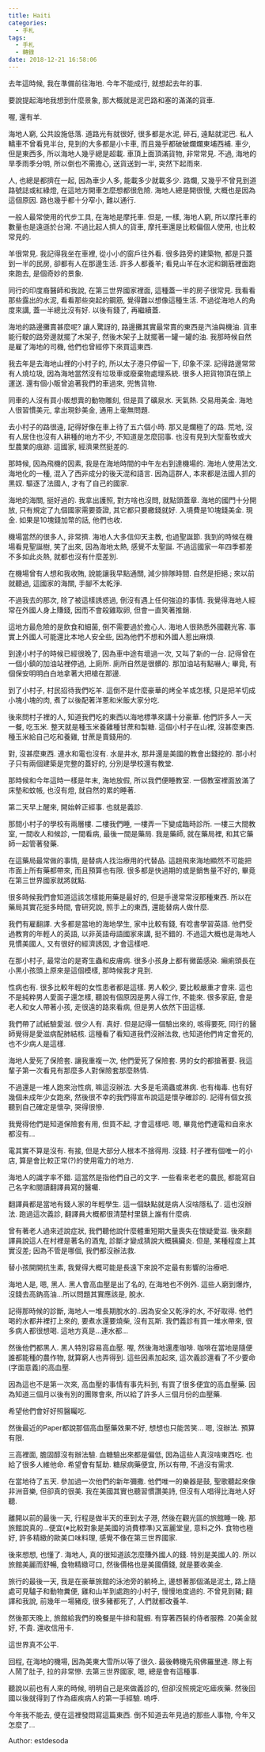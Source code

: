 ```yaml
---
title: Haiti
categories:
  - 手札
tags:
  - 手札
  - 轉錄
date: 2018-12-21 16:58:06
---
```

去年這時候, 我在準備前往海地. 今年不能成行, 就想起去年的事.

要說提起海地我想到什麼景象, 那大概就是泥巴路和塞的滿滿的貨車.

喔, 還有羊.

海地人窮, 公共設施低落. 道路光有就很好, 很多都是水泥, 碎石, 遠點就泥巴.
私人轎車不曾看見半台, 見到的大多都是小卡車, 而且幾乎都破破爛爛東埔西補.
車少, 但是東西多, 所以海地人幾乎總是超載. 車頂上面頂滿貨物, 非常常見.
不過, 海地的旱季雨季分明, 所以倒也不需擔心, 送貨送到一半, 突然下起雨來.

人, 也總是都擠在一起, 因為車少人多, 能載多少就載多少.
路爛, 又幾乎不曾見到道路號誌或紅綠燈, 在這地方開車怎麼想都很危險.
海地人總是開很慢, 大概也是因為這個原因. 路也幾乎都十分窄小, 難以通行.

一般人最常使用的代步工具, 在海地是摩托車.
但是, 一樣, 海地人窮, 所以摩托車的數量也是遠遜於台灣.
不過比起人擠人的貨車, 摩托車還是比較偏個人使用, 也比較常見的.

羊很常見. 我記得我坐在車裡, 從小小的窗戶往外看.
很多路旁的建築物, 都是只蓋到一半的民房, 卻都有人在那邊生活.
許多人都養羊; 看見山羊在水泥和鋼筋裡面跑來跑去, 是個奇妙的景象.

同行的印度裔醫師和我說, 在第三世界國家裡面, 這種蓋一半的房子很常見.
我看看那些露出的水泥, 看看那些突起的鋼筋, 覺得難以想像這種生活.
不過從海地人的角度來講, 蓋一半總比沒有好. 以後有錢了, 再繼續蓋.

海地的路邊攤賣甚麼呢? 讓人驚訝的, 路邊攤其實最常賣的東西是汽油與機油.
貨車能行駛的路旁邊就擺了木架子, 然後木架子上就擺著一罐一罐的油.
我那時候自然是雇了海地的司機, 他們也曾經停下來買這東西.

我去年是去海地山裡的小村子的, 所以太子港只停留一下, 印象不深.
記得路邊常常有人燒垃圾, 因為海地當然沒有垃圾車或廢棄物處理系統.
很多人把貨物頂在頭上運送. 還有個小販曾追著我們的車過來, 兜售貨物.

同車的人沒有買小販想賣的動物雕刻, 但是買了礦泉水. 天氣熱.
交易用美金. 海地人很習慣美元, 拿出現鈔美金, 通用上毫無問題.

去小村子的路很遠, 記得好像在車上待了五六個小時. 那又是爛極了的路.
荒地, 沒有人居住也沒有人耕種的地方不少, 不知道是怎麼回事.
也沒有見到大型畜牧或大型農業的痕跡. 這國家, 經濟果然挺差的.

那時候, 因為飛機的因素, 我是在海地時間的中午左右到達機場的.
海地人使用法文. 海地化的一種, 混入了西非成分的後天混和語言.
因為這群人, 本來都是法國人抓的黑奴. 驅逐了法國人, 才有了自己的國家.

海地的海關, 挺好過的. 我拿出護照, 對方啥也沒問, 就點頭蓋章.
海地的國門十分開放, 只有規定了九個國家需要簽證, 其它都只要繳錢就好.
入境費是10塊錢美金. 現金. 如果是10塊錢加幣的話, 他們也收.

機場當然的很多人, 非常擠. 海地人大多信仰天主教, 也過聖誕節.
我到的時候在機場看見聖誕樹, 笑了出來, 因為海地太熱, 感覺不太聖誕.
不過這國家一年四季都差不多如此炎熱, 就都也沒有什麼差別.

在機場曾有人想和我收賄, 說能讓我早點通關, 減少排隊時間.
自然是拒絕.; 來以前就聽過, 這國家的海關, 手腳不太乾淨.

不過我去的那次, 除了被這樣誘惑過, 倒沒有遇上任何強迫的事情.
我覺得海地人經常在外國人身上賺錢, 因而不會殺雞取卵, 但會一直笑著推銷.

這地方最危險的是飲食和細菌, 倒不需要過於擔心人. 海地人很熟悉外國觀光客.
事實上外國人可能還比本地人安全些, 因為他們不想和外國人惹出麻煩.

到達小村子的時候已經很晚了, 因為車中途有壞過一次, 又叫了新的一台.
記得曾在一個小鎮的加油站裡停過, 上廁所. 廁所自然是很髒的.
那加油站有點嚇人; 畢竟, 有個保安明明白白地拿著大把槍在那邊.

到了小村子, 村民招待我們吃羊. 這倒不是什麼豪華的烤全羊或怎樣,
只是把羊切成小塊小塊的肉, 煮了以後配著洋蔥和米飯大家分吃.

後來問村子裡的人, 知道我們吃的東西以海地標準來講十分豪華.
他們許多人一天一餐, 吃玉米. 整天就是種玉米養雞種甘蔗和製糖.
這個小村子在山裡, 沒甚麼東西. 種玉米給自己吃和養雞, 甘蔗是賣錢用的.

對, 沒甚麼東西. 連水和電也沒有. 水是井水, 那井還是美國的教會出錢挖的.
那小村子只有兩個建築是完整的蓋好的, 分別是學校還有教堂.

那時候和今年這時一樣是年末, 海地放假, 所以我們便睡教室.
一個教室裡面放滿了床墊和蚊帳, 也沒有燈, 就自然的累的睡著.

第二天早上醒來, 開始幹正經事. 也就是義診.

那間小村子的學校有兩層樓. 二樓我們睡, 一樓弄一下變成臨時診所.
一樓三大間教室, 一間收人和候診, 一間看病, 最後一間是藥局.
我是藥師, 就在藥局裡, 和其它藥師一起管著發藥.

在這藥局最常做的事情, 是替病人找治療用的代替品.
這趟飛來海地顯然不可能把市面上所有藥都帶來, 而且預算也有限.
很多都是快過期的或是銷售量不好的, 畢竟在第三世界國家就將就點.

很多時候我們會知道這該怎樣能用藥是最好的, 但是手邊常常沒那種東西.
所以在藥局其實花挺多時間, 會研究說, 照手上的東西, 還能替病人做什麼.

我們有雇翻譯. 大多都是當地的海地學生, 家中比較有錢, 有唸書學習英語.
他們受過教育的年輕人的英語, 以非英語母語國家來講, 挺不錯的.
不過這大概也是海地人見慣美國人, 又有很好的經濟誘因, 才會這樣吧.

在那小村子, 最常治的是寄生蟲和皮膚病. 很多小孩身上都有黴菌感染.
癩痢頭長在小黑小孩頭上原來是這個模樣, 那時候我才見到.

性病也有. 很多比較年輕的女性患者都是這樣. 男人較少, 要比較嚴重才會來.
這也不是純粹男人愛面子還怎樣, 聽說有個原因是男人得工作, 不能來.
很多家庭, 會是老人和女人帶著小孩, 走很遠的路來看病, 但是男人依然下田這樣.

我們帶了試紙驗愛滋. 很少人有. 真好.
但是記得一個驗出來的, 咳得要死, 同行的醫師覺得是愛滋病配肺結核.
這種看了看知道我們沒辦法救, 也知道他們肯定會死的, 也不少病人是這樣.

海地人愛死了保險套. 讓我重複一次, 他們愛死了保險套. 男的女的都搶著要.
我這輩子第一次看見有那麼多人對保險套那麼熱情.

不過還是一堆人跑來治性病, 嘛這沒辦法. 大多是毛滴蟲或淋病. 也有梅毒.
也有好幾個未成年少女跑來, 然後很不幸的我們得宣布說這是懷孕確診的.
記得有個女孩聽到自己確定是懷孕, 哭得很慘.

我覺得他們是知道保險套有用, 但買不起, 才會這樣吧.
嗯, 畢竟他們連電和自來水都沒有...

電其實不算是沒有. 有接, 但是大部分人根本不捨得用. 沒錢.
村子裡有個唯一的小店, 算是會比較正常(?)的使用電力的地方.

海地人的識字率不錯. 這當然是指他們自己的文字.
一些看來老老的農民, 都能寫自己名字和閱讀翻譯員寫的醫囑.

翻譯員都是當地有錢人家的年輕學生. 這一個缺點就是病人沒啥隱私了.
這也沒辦法. 跑過這次義診, 翻譯員大概都很清楚村里鎮上誰有什麼病.

曾有著老人過來述說症狀, 我們聽他說什麼體重短期大量喪失在懷疑愛滋.
後來翻譯員說這人在村裡是著名的酒鬼, 診斷才變成猜說大概胰臟炎.
但是, 某種程度上其實沒差; 因為不管是哪個, 我們都沒辦法救.

替小孩開開抗生素, 我覺得大概可能是長遠下來說不定最有影響的治療吧.

海地人是, 嗯, 黑人. 黑人會高血壓是出了名的, 在海地也不例外.
這些人窮到爆炸, 沒錢去高鈉高油...所以問題其實應該是, 脫水.

記得那時候的診斷, 海地人一堆長期脫水的..因為安全又乾淨的水, 不好取得.
他們喝的水都井裡打上來的, 要煮水還要燒柴, 沒有瓦斯.
我們義診有買一堆水帶來, 很多病人都很想喝. 這地方真是...連水都...

然後他們都黑人. 黑人特別容易高血壓. 喔, 然後海地還產咖啡.
咖啡在當地是隨便誰都能種的農作物, 就算窮人也弄得到.
這些因素加起來, 這次義診還看了不少要命(字面意義)的高血壓.

因為這也不是第一次來, 高血壓的事情有事先料到, 有買了很多便宜的高血壓藥.
因為知道三個月以後有別的團隊會來, 所以給了許多人三個月份的血壓藥.

希望他們會好好照醫矚吃.

然後最近的Paper都說那個高血壓藥效果不好, 想想也只能苦笑...
嗯, 沒辦法. 預算有限.

三高裡面, 膽固醇沒有辦法驗. 血糖驗出來都是偏低, 因為這些人真沒啥東西吃.
也給了很多人維他命. 希望會有幫助. 糖尿病藥便宜, 所以有帶, 不過沒有需求.

在當地待了五天. 參加過一次他們的新年彌撒.
他們唯一的樂器是鼓, 聖歌聽起來像非洲音樂, 但卻真的很美.
我在美國其實也聽習慣讚美詩, 但沒有人唱得比海地人好聽.

離開以前的最後一天, 行程是做半天的車到太子港, 然後在觀光區的旅館睡一晚.
那旅館說真的...便宜(※比較對象是美國的消費標準)又富麗堂皇, 意料之外.
食物也極好, 許多精緻的歐美口味料理, 感覺不像在第三世界國家.

後來想想, 也懂了. 海地人, 真的很知道該怎麼賺外國人的錢. 特別是美國人的.
所以旅館美麗而舒暢, 食物精緻可口, 然後價格也是美國價錢, 就是要收美金.

旅行的最後一天, 我是在豪華旅館的泳池旁的躺椅上, 邊想著那個滿是泥土,
路上隨處可見驢子和動物糞便, 雞和山羊到處跑的小村子, 慢慢地度過的.
不曾見到豬; 翻譯和我說, 前幾年一場豬疫, 很多豬都死了, 人們就都改養羊.

然後那天晚上, 旅館給我們的晚餐是牛排和龍蝦.
有穿著西裝的侍者服務. 20美金就好, 不貴. 還收信用卡.

這世界真不公平.

回程, 在海地的機場, 因為美東大雪所以等了很久. 最後轉機先飛佛羅里達.
隊上有人鬧了肚子, 拉的非常慘. 去第三世界國家, 嗯, 總是會有這種事.

聽說以前也有人來的時候, 明明自己是來做義診的, 但卻沒照規定吃瘧疾藥.
然後回國以後就得到了作為瘧疾病人的第一手經驗. 嗚呼.

今年我不能去, 便在這裡發悶寫這篇東西.
倒不知道去年見過的那些人事物, 今年又怎麼了...

Author: estdesoda
